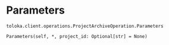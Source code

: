 # Parameters
`toloka.client.operations.ProjectArchiveOperation.Parameters`

```
Parameters(self, *, project_id: Optional[str] = None)
```

